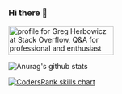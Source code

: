 ### Hi there 👋

<a href="https://stackoverflow.com/users/3603905/greg-herbowicz"><img src="https://stackoverflow.com/users/flair/3603905.png" width="208" height="58" alt="profile for Greg Herbowicz at Stack Overflow, Q&amp;A for professional and enthusiast programmers" title="profile for Greg Herbowicz at Stack Overflow, Q&amp;A for professional and enthusiast programmers"></a>

![Anurag's github stats](https://github-readme-stats.vercel.app/api?username=herbowicz&count_private=true)

<a href="https://profile.codersrank.io/user/herbowicz" target="_blank">
  <img src="https://cr-skills-chart-widget.azurewebsites.net/api/api?username=herbowicz&width=640" alt="CodersRank skills chart"/>
</a>
<!--
**herbowicz/herbowicz** is a ✨ _special_ ✨ repository because its `README.md` (this file) appears on your GitHub profile.

Here are some ideas to get you started:

- 🔭 I’m currently working on ...
- 🌱 I’m currently learning ...
- 👯 I’m looking to collaborate on ...
- 🤔 I’m looking for help with ...
- 💬 Ask me about ...
- 📫 How to reach me: ...
- 😄 Pronouns: ...
- ⚡ Fun fact: ...
-->
